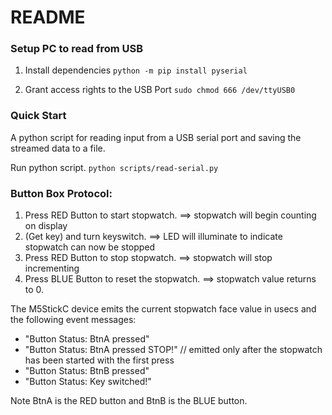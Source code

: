 # README

### Setup PC to read from USB
1. Install dependencies
`python -m pip install pyserial`

2. Grant access rights to the USB Port
`sudo chmod 666 /dev/ttyUSB0`

### Quick Start
A python script for reading input from a USB serial port and saving the streamed data to a file.

Run python script.
`python scripts/read-serial.py`

### Button Box Protocol:
1. Press RED Button to start stopwatch. ==> stopwatch will begin counting on display
2. (Get key) and turn keyswitch. ==> LED will illuminate to indicate stopwatch can now be stopped
3. Press RED Button to stop stopwatch. ==> stopwatch will stop incrementing
4. Press BLUE Button to reset the stopwatch. ==> stopwatch value returns to 0.

The M5StickC device emits the current stopwatch face value in usecs and the following event messages:
- "Button Status: BtnA pressed"
- "Button Status: BtnA pressed STOP!" // emitted only after the stopwatch has been started with the first press
- "Button Status: BtnB pressed"
- "Button Status: Key switched!"

Note BtnA is the RED button and BtnB is the BLUE button.